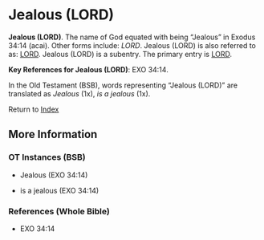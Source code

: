 # Jealous (LORD)
**Jealous (LORD)**. 
The name of God equated with being “Jealous” in Exodus 34:14 (acai). 
Other forms include: 
*LORD*. 
Jealous (LORD) is also referred to as: 
[LORD](Lord.md). 
Jealous (LORD) is a subentry. The primary entry is 
[LORD](Lord.md). 


**Key References for Jealous (LORD)**: 
EXO 34:14. 


In the Old Testament (BSB), words representing “Jealous (LORD)” are translated as 
*Jealous* (1x), *is a jealous* (1x). 




Return to [Index](00-Index.md)

## More Information

### OT Instances (BSB)

* Jealous (EXO 34:14)

* is a jealous (EXO 34:14)



### References (Whole Bible)

* EXO 34:14



